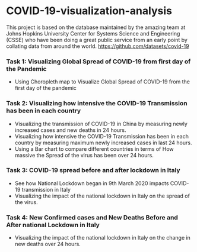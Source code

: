 # COVID-19-visualization-analysis
 
This project is based on the database maintained by the amazing team at Johns Hopkins University Center for Systems Science and Engineering (CSSE) who have been doing a great public service from an early point by collating data from around the world.
https://github.com/datasets/covid-19



### Task 1: Visualizing Global Spread of COVID-19 from first day of the Pandemic

* Using Choropleth map to Visualize Global Spread of COVID-19 from the first day of the pandemic

### Task 2: Visualizing how intensive the COVID-19 Transmission has been in each country

* Visualizing the transmission of COVID-19 in China by measuring newly increased cases and new deaths in 24 hours.
* Visualizing how intensive the COVID-19 Transmission has been in each country by measuring maximum newly increased cases in last 24 hours.
* Using a Bar chart to compare different countries in terms of How massive the Spread of the virus has been over 24 hours.

### Task 3: COVID-19 spread before and after lockdown in Italy

* See how National Lockdown began in 9th March 2020 impacts COVID-19 transmission in Italy
* Visualizing the impact of the national lockdown in Italy on the spread of the virus.

### Task 4: New Confirmed cases and New Deaths Before and After national Lockdown in Italy

* Visualizing the impact of the national lockdown in Italy on the change in new deaths over 24 hours.

